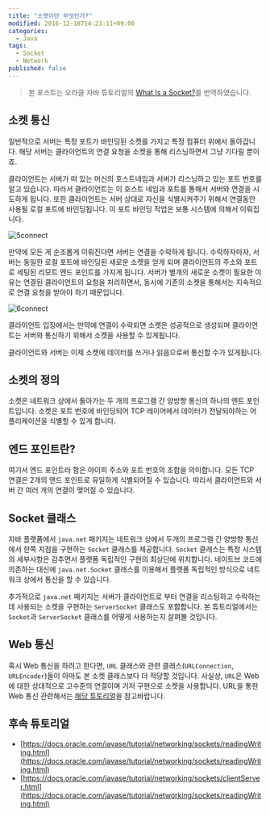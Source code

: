 ```yaml
---
title: "소켓이란 무엇인가?"
modified: 2016-12-18T14:23:11+09:00
categories: 
  - Java
tags:
  - Socket
  - Network
published: false
---
```


> 본 포스트는 오라클 자바 튜토리얼의 [What Is a Socket?](https://docs.oracle.com/javase/tutorial/networking/sockets/definition.html)를 번역하였습니다.

## 소켓 통신

일반적으로 서버는 특정 포트가 바인딩된 소켓를 가지고 특정 컴퓨터 위에서 돌아갑니다. 
해당 서버는 클라이언트의 연결 요청을 소켓을 통해 리스닝하면서 그냥 기다릴 뿐이죠.

클라이언트는 서버가 떠 있는 머신의 호스트네임과 서버가 리스닝하고 있는 포트 번호를 알고 있습니다. 
따라서 클라이언트는 이 호스트 네임과 포트를 통해서 서버와 연결을 시도하게 됩니다.
또한 클라이언트는 서버 상대로 자신을 식별시켜주기 위해서 연결동안 사용될 로컬 포트에 바인딩됩니다.
이 포트 바인딩 작업은 보통 시스템에 의해서 이뤄집니다.

![5connect](https://docs.oracle.com/javase/tutorial/figures/networking/5connect.gif)

만약에 모든 게 순조롭게 이뤄진다면 서버는 연결을 수락하게 됩니다.
수락하자마자, 서버는 동일한 로컬 포트에 바인딩된 새로운 소켓을 얻게 되며 클라이언트의 주소와 포트로 세팅된 리모트 엔드 포인트를 가지게 됩니다.
서버가 별개의 새로운 소켓이 필요한 이유는 연결된 클라이언트의 요청을 처리하면서, 동시에 기존의 소켓을 통해서는 지속적으로 연결 요청을 받아야 하기 때문입니다.

![6connect](https://docs.oracle.com/javase/tutorial/figures/networking/6connect.gif)

클라이언트 입장에서는 만약에 연결이 수락되면 소켓은 성공적으로 생성되며 클라이언트는 서버와 통신하기 위해서 소켓을 사용할 수 있게됩니다.

클라이언트와 서버는 이제 소켓에 데이터를 쓰거나 읽음으로써 통신할 수가 있게됩니다.

## 소켓의 정의

소켓은 네트워크 상에서 돌아가는 두 개의 프로그램 간 양방향 통신의 하나의 엔트 포인트입니다.
소켓은 포트 번호에 바인딩되어 TCP 레이어에서 데이터가 전달되야하는 어플리케이션을 식별할 수 있게 합니다.


## 엔드 포인트란?

여기서 엔드 포인트라 함은 아이피 주소와 포트 번호의 조합을 의미합니다.
모든 TCP 연결은 2개의 앤드 포인트로 유일하게 식별되어질 수 있습니다.
따라서 클라이언트와 서버 간 여러 개의 연결이 맺어질 수 있습니다.

## Socket 클래스

자바 플랫폼에서 `java.net` 패키지는 네트워크 상에서 두개의 프로그램 간 양방향 통신에서 한쪽 지점을 구현하는 `Socket` 클래스를 제공합니다.
`Socket` 클래스는 특정 시스템의 세부사항은 감추면서 플랫폼 독립적인 구현의 최상단에 위치합니다.
네이트브 코드에 의존하는 대신에 `java.net.Socket` 클래스를 이용해서 플랫폼 독립적인 방식으로 네트워크 상에서 통신을 할 수 있습니다.

추가적으로 `java.net` 패키지는 서버가 클라이언트로 부터 연결을 리스팅하고 수락하는데 사용되는 소켓을 구현하는 `ServerSocket` 클래스도 포함합니다. 본 튜토리얼에서는 `Socket`과 `ServerSocket` 클래스를 어떻게 사용하는지 살펴볼 것입니다.

## Web 통신

혹시 Web 통신을 하려고 한다면, `URL` 클래스와 관련 클래스(`URLConnection`, `URLEncoder`)들이 아마도 본 소켓 클래스보다 더 적당할 것입니다. 사실상, `URL`은 Web에 대한 상대적으로 고수준의 연결이며 기저 구현으로 소켓을 사용합니다.
URL을 통한 Web 통신 관련해서는 [해당 튜토리얼](https://docs.oracle.com/javase/tutorial/networking/urls/index.html)을 참고바랍니다.

## 후속 튜토리얼

- [https://docs.oracle.com/javase/tutorial/networking/sockets/readingWriting.html](https://docs.oracle.com/javase/tutorial/networking/sockets/readingWriting.html)
- [https://docs.oracle.com/javase/tutorial/networking/sockets/clientServer.html](https://docs.oracle.com/javase/tutorial/networking/sockets/readingWriting.html)
